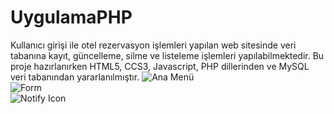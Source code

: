 # UygulamaPHP
Kullanıcı girişi ile otel rezervasyon işlemleri yapılan web sitesinde veri tabanına kayıt, güncelleme, silme ve listeleme işlemleri yapılabilmektedir. Bu proje hazırlanırken HTML5, CCS3, Javascript, PHP dillerinden ve MySQL veri tabanından yararlanılmıştır.
![Ana Menü](https://github.com/ahmetsensoy/UygulamaPHP/blob/master/Resimler/resim1.JPG) </br>
![Form](https://github.com/ahmetsensoy/UygulamaPHP/blob/master/Resimler/resim2.JPG) </br>
![Notify Icon](https://github.com/ahmetsensoy/UygulamaPHP/blob/master/Resimler/resim3.JPG) </br>
